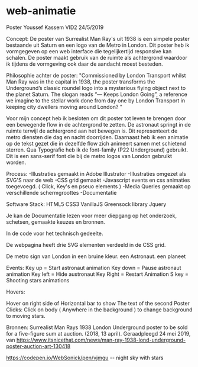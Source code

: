 # web-animatie
Poster
Youssef Kassem VID2 24/5/2019

Concept: De poster van Surrealist Man Ray's uit 1938 is een simpele poster bestaande uit Saturn en een logo van de Metro in London. Dit poster heb ik vormgegeven op een web interface die tegelijkertijd responsive kan schalen. De poster maakt gebruik van de ruimte als achtergrond waardoor ik tijdens de vormgeving ook daar de aandacht moest besteden.

Philosophie achter de poster: "Commissioned by London Transport whilst Man Ray was in the capital in 1938, the poster transforms the Underground’s classic roundel logo into a mysterious flying object next to the planet Saturn. The slogan reads “— Keeps London Going”, a reference we imagine to the stellar work done from day one by London Transport in keeping city dwellers moving around London? "

Voor mijn concept heb ik besloten om dit poster tot leven te brengen door een bewegende flow in de achtergrond te zetten. De astronaut springt in de ruimte terwijl de achtergrond aan het bewegen is. Dit representeert de metro diensten die dag en nacht doorrijden. Daarnaast heb ik een animatie op de tekst gezet die in dezelfde flow zich animeert samen met schietend sterren. Qua Typografie heb ik de font-family (P22 Underground) gebruikt. Dit is een sans-serif font die bij de metro logos van London gebruikt worden.

Process: -Illustraties gemaakt in Adobe Illustrator -Illustraties omgezet als SVG'S naar de web -CSS grid gemaakt -Javascript events en css animaties toegevoegd. ( Click, Key's en pseuo elements ) -Media Queries gemaakt op verschillende schermgroottes -Documentatie

Software Stack: HTML5 CSS3 VanillaJS Greensock library Jquery

Je kan de Documentatie lezen voor meer diepgang op het onderzoek, schetsen, gemaakte keuzes en bronnen.

In de code voor het technisch gedeelte.

De webpagina heeft drie SVG elementen verdeeld in de CSS grid.

De metro sign van London in een bruine kleur. een Astronaut. een planeet

Events: Key up = Start astronaut animation Key down = Pause astronaut animation Key left = Hide austronaut Key Right = Restart Animation S key = Shooting stars animations

Hovers:

Hover on right side of Horizontal bar to show The text of the second Poster
Clicks: Click on body ( Anywhere in the background ) to change background to moving stars.

Bronnen: Surrealist Man Rays 1938 London Underground poster to be sold for a five-figure sum at auction. (2018, 13 april). Geraadpleegd 24 mei 2019, van https://www.itsnicethat.com/news/man-ray-1938-lond-underground-poster-auction-art-130418

https://codepen.io/WebSonick/pen/vjmgu -- night sky with stars